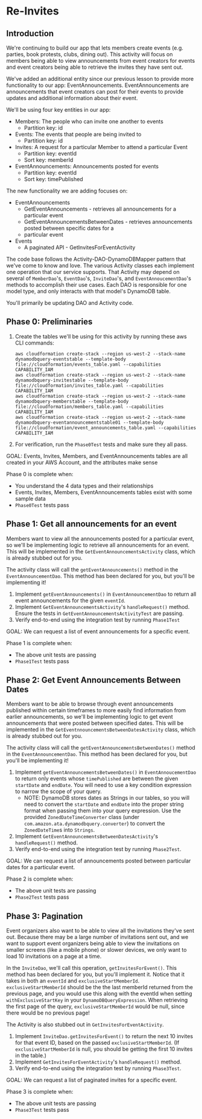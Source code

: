 # Re-Invites

## Introduction

We're continuing to build our app that lets members create events (e.g. parties, book
protests, clubs, dining out). This activity will focus on members being able to view
announcements from event creators for events and event creators being able to retrieve 
the invites they have sent out.

We've added an additional entity since our previous lesson to provide more functionality
to our app: EventAnnouncements.  EventAnnouncements are announcements that event creators 
can post for their events to provide updates and additional information about their event.  

We'll be using four key entities in our app:
* Members: The people who can invite one another to events
    * Partition key: id
* Events: The events that people are being invited to
    * Partition key: id
* Invites: A request for a particular Member to attend a particular Event
    * Partition key: eventId
    * Sort key: memberId
* EventAnnouncements: Announcements posted for events
    * Partition key: eventId
    * Sort key: timePublished

The new functionality we are adding focuses on:
* EventAnnouncements
    * GetEventAnnouncements - retrieves all announcements for a particular event
    * GetEventAnnouncementsBetweenDates - retrieves announcements posted between specific dates for a
    * particular event
* Events
    * A paginated API - GetInvitesForEventActivity

The code base follows the Activity-DAO-DynamoDBMapper pattern that we've come
to know and love. The various Activity classes each implement one operation
that our service supports. That Activity may depend on several of
`MemberDao`'s, `EventDao`'s, `InviteDao`'s, and `EventAnnoucementDao`'s methods to accomplish their
use cases. Each DAO is responsible for one model type, and only interacts
with that model's DynamoDB table.


You'll primarily be updating DAO and Activity code.

## Phase 0: Preliminaries

1. Create the tables we'll be using for this activity by running these aws CLI commands:
   ```none
   aws cloudformation create-stack --region us-west-2 --stack-name dynamodbquery-eventstable --template-body file://cloudformation/events_table.yaml --capabilities CAPABILITY_IAM
   aws cloudformation create-stack --region us-west-2 --stack-name dynamodbquery-invitestable --template-body file://cloudformation/invites_table.yaml --capabilities CAPABILITY_IAM
   aws cloudformation create-stack --region us-west-2 --stack-name dynamodbquery-memberstable --template-body file://cloudformation/members_table.yaml --capabilities CAPABILITY_IAM
   aws cloudformation create-stack --region us-west-2 --stack-name dynamodbquery-eventannouncementstable01 --template-body file://cloudformation/event_announcements_table.yaml --capabilities CAPABILITY_IAM
   ```
2. For verification, run the `Phase0Test` tests and make sure they all pass.

GOAL: Events, Invites, Members, and EventAnnouncements tables are all created in your AWS Account, and
the attributes make sense

Phase 0 is complete when:
- You understand the 4 data types and their relationships
- Events, Invites, Members, EventAnnouncements tables exist with some sample data
- `Phase0Test` tests pass


## Phase 1: Get all announcements for an event

Members want to view all the announcements posted for a particular event, so we'll be implementing
logic to retrieve all announcements for an event. This will be implemented in the 
`GetEventAnnouncementsActivity` class, which is already stubbed out for you.

The activity class will call the `getEventAnnouncements()` method in the `EventAnnouncementDao`.
This method has been declared for you, but you'll be implementing it!

1. Implement `getEventAnnouncements()` in `EventAnnouncementDao` to return all event announcements
   for the given `eventId`.   
2. Implement `GetEventAnnouncementsActivity`'s `handleRequest()` method. Ensure the tests in
   `GetEventAnnouncementsActivityTest` are passing.
3. Verify end-to-end using the integration test by running `Phase1Test`

GOAL: We can request a list of event announcements for a specific event.

Phase 1 is complete when:
- The above unit tests are passing
- `Phase1Test` tests pass


## Phase 2: Get Event Announcements Between Dates

Members want to be able to browse through event announcements published within certain timeframes 
to more easily find information from earlier announcements, so we'll be implementing logic to get 
event announcements that were posted between specified dates. This will be implemented in the 
`GetEventnnouncementsBetweenDatesActivity` class, which is already stubbed out for you.

The activity class will call the `getEventAnnouncementsBetweenDates()` method in the 
`EventAnnouncementDao`. This method has been declared for you, but you'll be implementing it!

1. Implement `getEventAnnouncementsBetweenDates()` in `EventAnnoucementDao` to return only events 
   whose `timePublished` are between the given `startDate` and `endDate`. You will need to use a 
   key condition expression to narrow the scope of your query.
   * NOTE: DynamoDB stores dates as Strings in our tables, so you will need to convert the `startDate` 
     and `endDate` into the proper string format when passing them into your query expression. Use 
     the provided `ZonedDateTimeConverter` class (under `com.amazon.ata.dynamodbquery.converter`) 
     to convert the `ZonedDateTime`s into `Strings`.
2. Implement `GetEventAnnouncementsBetweenDatesActivity`'s `handleRequest()` method.
3. Verify end-to-end using the integration test by running `Phase2Test`.
   
GOAL: We can request a list of announcements posted between particular dates for a particular event.

Phase 2 is complete when:
- The above unit tests are passing
- `Phase2Test` tests pass

## Phase 3: Pagination

Event organizers also want to be able to view all the invitations they've sent out.
Because there may be a large number of invitations sent out, and we want to support 
event organizers being able to view the invitations on smaller screens (like a mobile 
phone) or slower devices, we only want to load 10 invitations on a page at a time.

In the `InviteDao`, we'll call this operation, `getInvitesForEvent()`.
This method has been declared for you, but you'll implement it. Notice that it takes in 
both an `eventId` and `exclusiveStartMemberId`. `exclusiveStartMemberId` should be the 
the last memberId returned from the previous page, and you would use this along with the 
eventId when setting `withExclusiveStartKey` in your `DynamoDBQueryExpression`. When 
retrieving the first page of the query, `exclusiveStartMemberId` would be null, since 
there would be no previous page!

The Activity is also stubbed out in `GetInvitesForEventActivity`.

1. Implement `InviteDao.getInvitesForEvent()` to return the next 10 invites for
   that event ID, based on the passed `exclusiveStartMemberId`. (If `exclusiveStartMemberId`
   is null, you should be getting the first 10 invites in the table.)
2. Implement `GetInvitesForEventActivity`'s `handleRequest()` method.
3. Verify end-to-end using the integration test by running `Phase3Test`.

GOAL: We can request a list of paginated invites for a specific event.

Phase 3 is complete when:
- The above unit tests are passing
- `Phase3Test` tests pass


